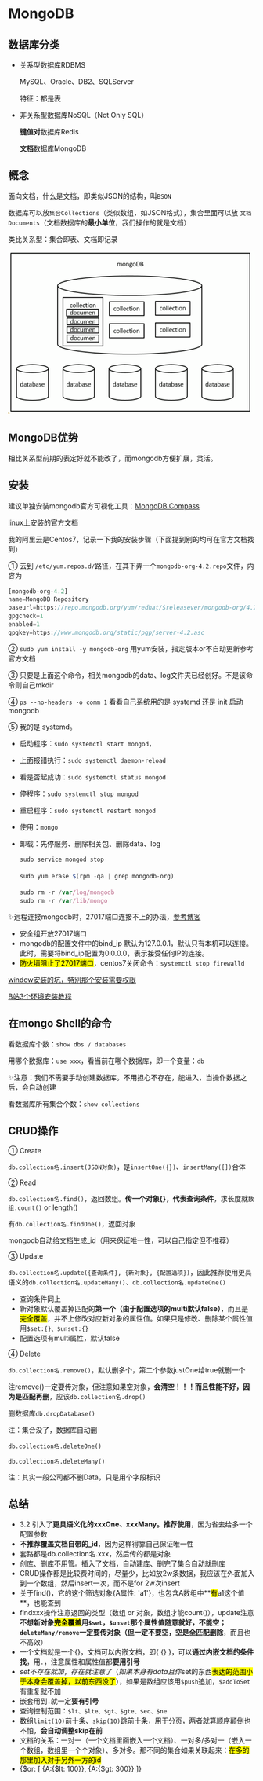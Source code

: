 # MongoDB

## 数据库分类

- 关系型数据库RDBMS

  MySQL、Oracle、DB2、SQLServer

  特征：都是表

- 非关系型数据库NoSQL（Not Only SQL）

  **键值对**数据库Redis

  **文档**数据库MongoDB



## 概念

面向文档，什么是文档，即类似JSON的结构，叫`BSON`



数据库可以放`集合Collections`（类似数组，如JSON格式），集合里面可以放 `文档Documents`（文档数据库的**最小单位**，我们操作的就是文档）

类比关系型：集合即表、文档即记录

![](images/Snipaste_2020-05-27_13-19-24.png)

## MongoDB优势

相比关系型前期的表定好就不能改了，而mongodb方便扩展，灵活。



## 安装

建议单独安装mongodb官方可视化工具：[MongoDB Compass](https://www.mongodb.com/download-center/compass)



[linux上安装的官方文档](https://docs.mongodb.com/manual/tutorial/install-mongodb-on-red-hat/)

我的阿里云是Centos7，记录一下我的安装步骤（下面提到别的均可在官方文档找到）

① 去到 `/etc/yum.repos.d/`路径，在其下弄一个`mongodb-org-4.2.repo`文件，内容为

```js
[mongodb-org-4.2]
name=MongoDB Repository
baseurl=https://repo.mongodb.org/yum/redhat/$releasever/mongodb-org/4.2/x86_64/
gpgcheck=1
enabled=1
gpgkey=https://www.mongodb.org/static/pgp/server-4.2.asc
```

② `sudo yum install -y mongodb-org` 用yum安装，指定版本or不自动更新参考官方文档

③ 只要是上面这个命令，相关mongodb的data、log文件夹已经创好。不是该命令则自己mkdir

④ `ps --no-headers -o comm 1` 看看自己系统用的是 systemd 还是 init 启动mongodb

⑤ 我的是 systemd。

- 启动程序：`sudo systemctl start mongod`，

- 上面报错执行：`sudo systemctl daemon-reload`

- 看是否起成功：`sudo systemctl status mongod`

- 停程序：`sudo systemctl stop mongod`

- 重启程序：`sudo systemctl restart mongod`

- 使用：`mongo`

- 卸载：先停服务、删除相关包、删除data、log

  ```js
  sudo service mongod stop
  
  sudo yum erase $(rpm -qa | grep mongodb-org)
  
  sudo rm -r /var/log/mongodb
  sudo rm -r /var/lib/mongo
  ```

✨远程连接mongodb时，27017端口连接不上的办法，[参考博客](https://www.cnblogs.com/lindsay-chh/p/4734568.html)

- 安全组开放27017端口
- mongodb的配置文件中的bind_ip 默认为127.0.0.1，默认只有本机可以连接。 此时，需要将bind_ip配置为0.0.0.0，表示接受任何IP的连接。
- <mark>防火墙阻止了27017端口</mark>，centos7关闭命令：`systemctl stop firewalld`

[window安装的坑，特别那个安装需要权限](https://blog.csdn.net/qq_20084101/article/details/82261195)

[B站3个环境安装教程](https://www.bilibili.com/video/BV1hW411d7q7?from=search&seid=1394345462001855876)



## 在mongo Shell的命令

看数据库个数：`show dbs / databases`

用哪个数据库：`use xxx`，看当前在哪个数据库，即一个变量：`db`

✨注意：我们不需要手动创建数据库。不用担心不存在，能进入，当操作数据之后，会自动创建

看数据库所有集合个数：`show collections`



## CRUD操作

① Create

`db.collection名.insert(JSON对象)`，是`insertOne({})`、`insertMany([])`合体



② Read

`db.collection名.find()`，返回数组。**传一个对象{}，代表查询条件**，求长度就`数组.count()` or length()

有`db.collection名.findOne()`，返回对象

mongodb自动给文档生成_id（用来保证唯一性，可以自己指定但不推荐）



③ Update

`db.collection名.update({查询条件}, {新对象}, {配置选项})`，因此推荐使用更具语义的`db.collection名.updateMany()`、`db.collection名.updateOne()`

- 查询条件同上
- 新对象默认覆盖掉匹配的**第一个（由于配置选项的multi默认false）**，而且是<mark>完全覆盖</mark>，并不上修改对应新对象的属性值。如果只是修改、删除某个属性值用`$set:{}、$unset:{}`
- 配置选项有multi属性，默认false



④ Delete

`db.collection名.remove()`，默认删多个，第二个参数justOne给true就删一个

注remove()一定要传对象，但注意如果空对象，**会清空！！！而且性能不好，因为是匹配再删**，应该`db.collection名.drop()`

删数据库`db.dropDatabase()`

注：集合没了，数据库自动删

`db.collection名.deleteOne()`

`db.collection名.deleteMany()`

注：其实一般公司都不删Data，只是用个字段标识





## 总结

- 3.2 引入了**更具语义化的xxxOne、xxxMany。推荐使用**，因为省去给多一个配置参数
- **不推荐覆盖文档自带的_id**，因为这样得靠自己保证唯一性
- 套路都是db.collection名.xxx，然后传的都是对象
- 创库、删库不用管。插入了文档，自动建库、删完了集合自动就删库
- CRUD操作都是比较费时间的，尽量少，比如放2w条数据，我应该在外面加入到一个数组，然后insert一次，而不是for 2w次insert
- 关于find()，它的这个筛选对象{A属性: 'a1'}，也包含A数组中**<mark>有</mark>a1这个值**，也能查到
- findxxx操作注意返回的类型（数组 or 对象，数组才能count()），update注意**不想新对象<mark>完全覆盖</mark>**用`$set`，`$unset`**那个属性值随意就好，不能空**；`deleteMany/remove`一定要传对象（但**一定不要空，空是全匹配删除**，而且也不高效）
- 一个文档就是一个{}，文档可以内嵌文档，即{ {} }，可以**通过内嵌文档的条件找**，用`.`，注意属性和属性值都**要用引号**
- $set不存在就加，存在就注意了（如果本身有data且你$set的东西<mark>表达的范围小于本身会覆盖掉，以前东西没了</mark>），如果是数组应该用`$push`追加，`$addToSet`有重复就不加
- 嵌套用到`.`就一定**要有引号**
- 查询控制范围：`$lt、$lte、$gt、$gte、$eq、$ne`
- 数组`limit(10)`前十条、`skip(10)`跳前十条，用于分页，两者就算顺序颠倒也不怕，**会自动调整skip在前**
- 文档的关系：一对一（一个文档里面嵌入一个文档）、一对多/多对一（嵌入一个数组，数组里一个个对象）、多对多。那不同的集合如果关联起来：<mark>在多的那里加入对于另外一方的id</mark>
- {$or: [     {A:{$lt: 100}},   {A:{$gt: 300}}     ]}